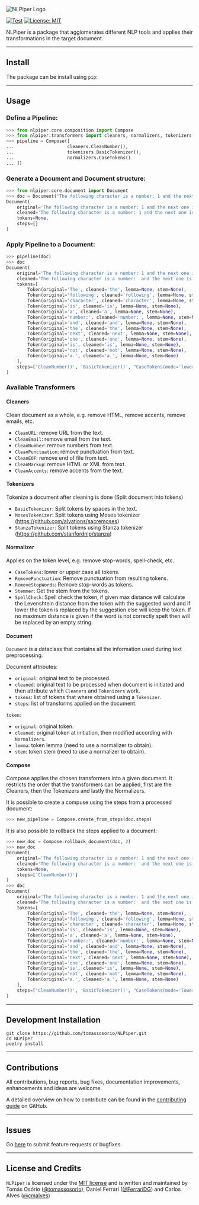 ![NLPiper Logo](https://i.imgur.com/Fi9ukwbl.png)

[![Test](https://github.com/tomassosorio/NLPiper/actions/workflows/test.yml/badge.svg)](https://github.com/tomassosorio/NLPiper/actions/workflows/test.yml)
[![License: MIT](https://img.shields.io/badge/License-MIT-yellow.svg)](https://opensource.org/licenses/MIT)

NLPiper is a package that agglomerates different NLP tools and applies their transformations in the target document.

---
## Install

The package can be install using `pip`:

---

## Usage

### Define a Pipeline:

```python
>>> from nlpiper.core.composition import Compose
>>> from nlpiper.transformers import cleaners, normalizers, tokenizers
>>> pipeline = Compose([
...                    cleaners.CleanNumber(),
...                    tokenizers.BasicTokenizer(),
...                    normalizers.CaseTokens()
... ])
```

### Generate a Document and Document structure:
```python
>>> from nlpiper.core.document import Document
>>> doc = Document("The following character is a number: 1 and the next one is not a.")
Document(
    original='The following character is a number: 1 and the next one is not a.', 
    cleaned='The following character is a number: 1 and the next one is not a.', 
    tokens=None, 
    steps=[]
)
```

### Apply Pipeline to a Document:
```python
>>> pipeline(doc)
>>> doc
Document(
    original='The following character is a number: 1 and the next one is not a.', 
    cleaned='The following character is a number:  and the next one is not a.', 
    tokens=[
        Token(original='The', cleaned='the', lemma=None, stem=None), 
        Token(original='following', cleaned='following', lemma=None, stem=None), 
        Token(original='character', cleaned='character', lemma=None, stem=None), 
        Token(original='is', cleaned='is', lemma=None, stem=None), 
        Token(original='a', cleaned='a', lemma=None, stem=None), 
        Token(original='number:', cleaned='number:', lemma=None, stem=None), 
        Token(original='and', cleaned='and', lemma=None, stem=None), 
        Token(original='the', cleaned='the', lemma=None, stem=None), 
        Token(original='next', cleaned='next', lemma=None, stem=None), 
        Token(original='one', cleaned='one', lemma=None, stem=None), 
        Token(original='is', cleaned='is', lemma=None, stem=None), 
        Token(original='not', cleaned='not', lemma=None, stem=None), 
        Token(original='a.', cleaned='a.', lemma=None, stem=None)
    ], 
    steps=['CleanNumber()', 'BasicTokenizer()', "CaseTokens(mode='lower')"]
)
```

### Available Transformers
#### Cleaners
Clean document as a whole, e.g. remove HTML, remove accents, remove emails, etc.

- `CleanURL`: remove URL from the text.
- `CleanEmail`: remove email from the text.
- `CleanNumber`: remove numbers from text.
- `CleanPunctuation`: remove punctuation from text.
- `CleanEOF`: remove end of file from text.
- `CleanMarkup`: remove HTML or XML from text.
- `CleanAccents`: remove accents from the text.

#### Tokenizers
Tokenize a document after cleaning is done (Split document into tokens)

- `BasicTokenizer`: Split tokens by spaces in the text.
- `MosesTokenizer`: Split tokens using Moses tokenizer (https://github.com/alvations/sacremoses)
- `StanzaTokenizer`: Split tokens using Stanza tokenizer (https://github.com/stanfordnlp/stanza)

#### Normalizer
Applies on the token level, e.g. remove stop-words, spell-check, etc.

- `CaseTokens`: lower or upper case all tokens.
- `RemovePunctuation`: Remove punctuation from resulting tokens.
- `RemoveStopWords`: Remove stop-words as tokens.
- `Stemmer`: Get the stem from the tokens.
- `SpellCheck`: Spell check the token, if given max distance will calculate the Levenshtein distance from the token with
the suggested word and if lower the token is replaced by the suggestion else will keep the token. If no maximum distance is given if the
word is not correctly spelt then will be replaced by an empty string.

#### Document
`Document` is a dataclass that contains all the information used during text preprocessing.

Document attributes:
- `original`: original text to be processed.
- `cleaned`: original text to be processed when document is initiated and then attribute which `Cleaners` and `Tokenizers` work.
- `tokens`: list of tokens that where obtained using a `Tokenizer`.
- `steps`: list of transforms applied on the document.

`token`:
- `original`: original token.
- `cleaned`: original token at initiation, then modified according with `Normalizers`.
- `lemma`: token lemma (need to use a normalizer to obtain).
- `stem`: token stem (need to use a normalizer to obtain).

#### Compose
Compose applies the chosen transformers into a given document.
It restricts the order that the transformers can be applied, first are the Cleaners, then the Tokenizers and lastly
the Normalizers.

It is possible to create a compuse using the steps from a processed document:
```python
>>> new_pipeline = Compose.create_from_steps(doc.steps)
```
It is also possible to rollback the steps applied to a document:
```python
>>> new_doc = Compose.rollback_document(doc, 2)
>>> new_doc
Document(
    original='The following character is a number: 1 and the next one is not a.', 
    cleaned='The following character is a number:  and the next one is not a.', 
    tokens=None, 
    steps=['CleanNumber()']
)
>>> doc
Document(
    original='The following character is a number: 1 and the next one is not a.', 
    cleaned='The following character is a number:  and the next one is not a.', 
    tokens=[
        Token(original='The', cleaned='the', lemma=None, stem=None), 
        Token(original='following', cleaned='following', lemma=None, stem=None), 
        Token(original='character', cleaned='character', lemma=None, stem=None), 
        Token(original='is', cleaned='is', lemma=None, stem=None), 
        Token(original='a', cleaned='a', lemma=None, stem=None), 
        Token(original='number:', cleaned='number:', lemma=None, stem=None), 
        Token(original='and', cleaned='and', lemma=None, stem=None), 
        Token(original='the', cleaned='the', lemma=None, stem=None), 
        Token(original='next', cleaned='next', lemma=None, stem=None), 
        Token(original='one', cleaned='one', lemma=None, stem=None), 
        Token(original='is', cleaned='is', lemma=None, stem=None), 
        Token(original='not', cleaned='not', lemma=None, stem=None), 
        Token(original='a.', cleaned='a.', lemma=None, stem=None)
    ], 
    steps=['CleanNumber()', 'BasicTokenizer()', "CaseTokens(mode='lower')"]
)
```

---

## Development Installation

```
git clone https://github.com/tomassosorio/NLPiper.git
cd NLPiper
poetry install
```

---

## Contributions

All contributions, bug reports, bug fixes, documentation improvements,
enhancements and ideas are welcome.

A detailed overview on how to contribute can be found in the
[contributing guide](CONTRIBUTING.md)
on GitHub.

---

## Issues

Go [here](https://github.com/tomassosorio/NLPiper/issues) to submit feature
requests or bugfixes.

---

## License and Credits

`NLPiper` is licensed under the [MIT license](LICENSE) and is written and
maintained by Tomás Osório ([@tomassosorio](https://github.com/tomassosorio)), Daniel Ferrari ([@FerrariDG](https://github.com/FerrariDG)) and Carlos Alves ([@cmalves](https://github.com/cmalves))
